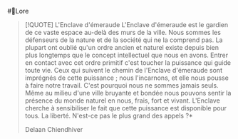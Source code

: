 #📜Lore

> [!QUOTE] L'Enclave d'émeraude
L'Enclave d'émeraude est le gardien de ce vaste espace au-delà des murs de la ville. Nous sommes les défenseurs de la nature et de la société qui ne la comprend pas. La plupart ont oublié qu'un ordre ancien et naturel existe depuis bien plus longtemps que le concept intellectuel que nous en avons. Entrer en contact avec cet ordre primitif c'est toucher la puissance qui guide toute vie. 
Ceux qui suivent le chemin de l'Enclave d'émeraude sont imprégnés de cette puissance ; nous l'incarnons, et elle nous pousse à faire notre travail. C'est pourquoi nous ne sommes jamais seuls. Même au milieu d'une ville bruyante et bondée nous pouvons sentir la présence du monde naturel en nous, frais, fort et vivant. L'Enclave cherche à sensibiliser le fait que cette puissance est disponible pour tous.
La liberté. N'est-ce pas le plus grand des appels ?*
> 
> Delaan Chiendhiver
